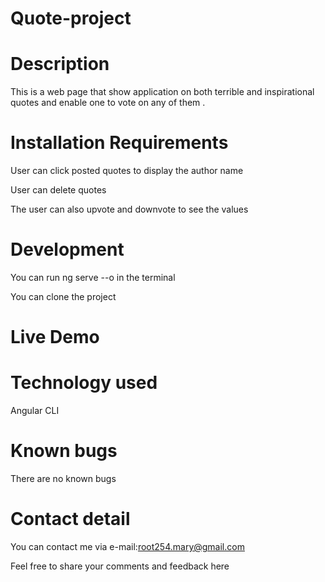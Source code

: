 # Quote-project

# Description
This is a web page that show application on both terrible and inspirational quotes and enable one to vote on any of them .

# Installation Requirements
User can click posted quotes to display the author name

User can delete quotes

The user can also upvote and downvote to see the values

# Development
You can run ng serve --o in the terminal

You can clone the project
# Live Demo

# Technology used
Angular CLI
# Known bugs
There are no known bugs 
# Contact detail
You can contact me via e-mail:root254.mary@gmail.com

Feel free to share your comments and feedback here 
